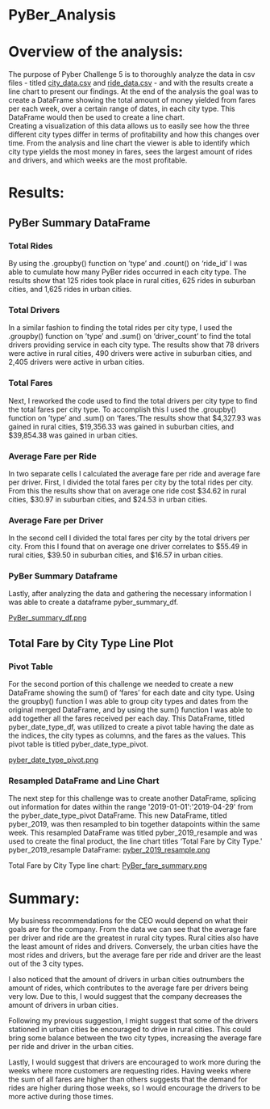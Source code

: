 # PyBer_Analysis
# Overview of the analysis:
The purpose of Pyber Challenge 5 is to thoroughly analyze the data in csv files - titled [city_data.csv](Resources/city_data.csv) and [ride_data.csv](Resources/ride_data.csv) - and with the results create a line chart to present our findings. At the end of the analysis the goal was to create a DataFrame showing the total amount of money yielded from fares per each week, over a certain range of dates, in each city type. This DataFrame would then be used to create a line chart.  
Creating a visualization of this data allows us to easily see how the three different city types differ in terms of profitability and how this changes over time. From the analysis and line chart the viewer is able to identify which city type yields the most money in fares, sees the largest amount of rides and drivers, and which weeks are the most profitable. 


# Results:

## PyBer Summary DataFrame 

### Total Rides
By using the .groupby() function on ’type’ and .count() on ‘ride_id’ I was able to cumulate how many PyBer rides occurred in each city type. The results show that 125 rides took place in rural cities, 625 rides in suburban cities, and 1,625 rides in urban cities.

### Total Drivers
In a similar fashion to finding the total rides per city type, I used the .groupby() function on ’type’ and .sum() on ‘driver_count’ to find the total drivers providing service in each city type. The results show that 78 drivers were active in rural cities, 490 drivers were active in suburban cities, and 2,405 drivers were active in urban cities.

### Total Fares 
Next, I reworked the code used to find the total drivers per city type to find the total fares per city type. To accomplish this I used the .groupby() function on ’type’ and .sum() on ‘fares.’The results show that $4,327.93 was gained in rural cities, $19,356.33 was gained in suburban cities, and $39,854.38 was gained in urban cities.

### Average Fare per Ride 
In two separate cells I calculated the average fare per ride and average fare per driver. 
First, I divided the total fares per city by the total rides per city. From this the results show that on average one ride cost $34.62 in rural cities, $30.97 in suburban cities, and $24.53 in urban cities. 

### Average Fare per Driver
In the second cell I divided the total fares per city by the total drivers per city. From this I found that on average one driver correlates to $55.49 in rural cities, $39.50 in suburban cities, and $16.57 in urban cities. 

### PyBer Summary Dataframe
Lastly, after analyzing the data and gathering the necessary information I was able to create a dataframe pyber_summary_df. 

[PyBer_summary_df.png](Analysis/PyBer_summary_df.png) 

## Total Fare by City Type Line Plot 

### Pivot Table
For the second portion of this challenge we needed to create a new DataFrame showing the sum() of ‘fares’ for each date and city type. Using the groupby() function I was able to group city types and dates from the original merged DataFrame, and by using the sum() function I was able to add together all the fares received per each day.
This DataFrame, titled pyber_date_type_df, was utilized to create a pivot table having the date as the indices, the city types as columns, and the fares as the values. This pivot table is titled pyber_date_type_pivot. 

[pyber_date_type_pivot.png](Analysis/pyber_date_type_pivot.png) 

### Resampled DataFrame and Line Chart
The next step for this challenge was to create another DataFrame, splicing out information for dates within the range '2019-01-01':'2019-04-29' from the pyber_date_type_pivot DataFrame. This new DataFrame, titled pyber_2019, was then resampled to bin together datapoints within the same week. This resampled DataFrame was titled pyber_2019_resample and was used to create the final product, the line chart titles ‘Total Fare by City Type.'
pyber_2019_resample DataFrame:
[pyber_2019_resample.png](Analysis/pyber_2019_resample.png) 

Total Fare by City Type line chart:
[PyBer_fare_summary.png](Analysis/PyBer_fare_summary.png) 

# Summary:
My business recommendations for the CEO would depend on what their goals are for the company. From the data we can see that the average fare per driver and ride are the greatest in rural city types. Rural cities also have the least amount of rides and drivers. Conversely, the urban cities have the most rides and drivers, but the average fare per ride and driver are the least out of the 3 city types.

I also noticed that the amount of drivers in urban cities outnumbers the amount of rides, which contributes to the average fare per drivers being very low. Due to this, I would suggest that the company decreases the amount of drivers in urban cities.

Following my previous suggestion, I might suggest that some of the drivers stationed in urban cities be encouraged to drive in rural cities. This could bring some balance between the two city types, increasing the average fare per ride and driver in the urban cities.

Lastly, I would suggest that drivers are encouraged to work more during the weeks where more customers are requesting rides. Having weeks where the sum of all fares are higher than others suggests that the demand for rides are higher during those weeks, so I would encourage the drivers to be more active during those times.  
